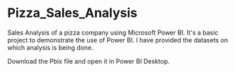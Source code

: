 # Pizza_Sales_Analysis
Sales  Analysis of  a pizza company using Microsoft Power BI.
It's a basic project to demonstrate the use of Power BI. I have provided the datasets on which analysis is being done.

Download the Pbix file and open it in Power BI Desktop.
